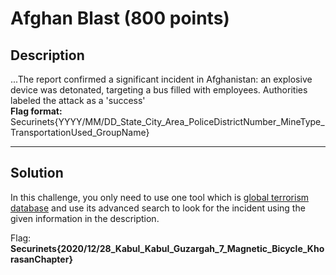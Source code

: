 # Afghan Blast (800 points)

## **Description**
...The report confirmed a significant incident in Afghanistan: an explosive device was detonated, targeting a bus filled with employees. Authorities labeled the attack as a 'success'<br> 
**Flag format:** Securinets{YYYY/MM/DD_State_City_Area_PoliceDistrictNumber_MineType_TransportationUsed_GroupName}<br>

---

## **Solution**
In this challenge, you only need to use one tool which is [global terrorism database](http://apps.start.umd.edu/gtd/search/) and
use its advanced search to look for the incident using the given information in the description.

Flag: **Securinets{2020/12/28_Kabul_Kabul_Guzargah_7_Magnetic_Bicycle_KhorasanChapter}**
